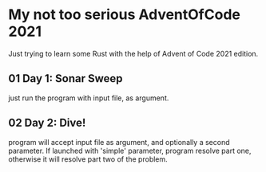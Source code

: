# My not too serious AdventOfCode 2021

Just trying to learn some Rust with the help of Advent of Code 2021 edition.

## 01 Day 1: Sonar Sweep

just run the program with input file, as argument.

## 02 Day 2: Dive!

program will accept input file as argument, and optionally a second parameter.
If launched with 'simple' parameter, program resolve part one, otherwise it
will resolve part two of the problem.
